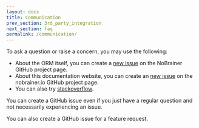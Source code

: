 ```yaml
---
layout: docs
title: Communication
prev_section: 3rd_party_integration
next_section: faq
permalink: /communication/
---
```


To ask a question or raise a concern, you may use the following:

* About the ORM itself, you can create a
[new issue](https://github.com/nviennot/nobrainer/issues/new)
on the NoBrainer GitHub project page.
* About this documentation website, you can create an
[new issue](https://github.com/nviennot/nobrainer.io/issues/new)
on the nobrainer.io GitHub project page.
* You can also try [stackoverflow](http://stackoverflow.com/questions/tagged/nobrainer).

You can create a GitHub issue even if you just have a regular question and
not necessarily experiencing an issue.

You can also create a GitHub issue for a feature request.
